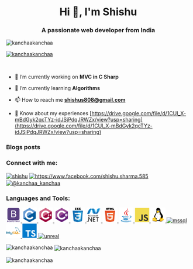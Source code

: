 <h1 align="center">Hi 👋, I'm Shishu</h1>
<h3 align="center">A passionate web developer from India</h3>

<p align="left"> <img src="https://komarev.com/ghpvc/?username=kanchaakanchaa&label=Profile%20views&color=0e75b6&style=flat" alt="kanchaakanchaa" /> </p>

<p align="left"> <a href="https://github.com/ryo-ma/github-profile-trophy"><img src="https://github-profile-trophy.vercel.app/?username=kanchaakanchaa" alt="kanchaakanchaa" /></a> </p>

<p align="left"> <a href="https://twitter.com/" target="blank"><img src="https://img.shields.io/twitter/follow/?logo=twitter&style=for-the-badge" alt="" /></a> </p>

- 🔭 I’m currently working on **MVC in C Sharp**

- 🌱 I’m currently learning **Algorithms**

- 📫 How to reach me **shishus808@gmail.com**

- 📄 Know about my experiences [https://drive.google.com/file/d/1CUl_X-mBdGyk2qcTYz-idJSjPdqJRWZx/view?usp=sharing](https://drive.google.com/file/d/1CUl_X-mBdGyk2qcTYz-idJSjPdqJRWZx/view?usp=sharing)

### Blogs posts
<!-- BLOG-POST-LIST:START -->
<!-- BLOG-POST-LIST:END -->

<h3 align="left">Connect with me:</h3>
<p align="left">
<a href="https://dev.to/shishu" target="blank"><img align="center" src="https://cdn.jsdelivr.net/npm/simple-icons@3.0.1/icons/dev-dot-to.svg" alt="shishu" height="30" width="40" /></a>
<a href="https://fb.com/https://www.facebook.com/shishu.sharma.585" target="blank"><img align="center" src="https://cdn.jsdelivr.net/npm/simple-icons@3.0.1/icons/facebook.svg" alt="https://www.facebook.com/shishu.sharma.585" height="30" width="40" /></a>
<a href="https://instagram.com/@kanchaa_kanchaa" target="blank"><img align="center" src="https://cdn.jsdelivr.net/npm/simple-icons@3.0.1/icons/instagram.svg" alt="@kanchaa_kanchaa" height="30" width="40" /></a>
</p>

<h3 align="left">Languages and Tools:</h3>
<p align="left"> <a href="https://getbootstrap.com" target="_blank"> <img src="https://raw.githubusercontent.com/devicons/devicon/master/icons/bootstrap/bootstrap-plain-wordmark.svg" alt="bootstrap" width="40" height="40"/> </a> <a href="https://www.cprogramming.com/" target="_blank"> <img src="https://raw.githubusercontent.com/devicons/devicon/master/icons/c/c-original.svg" alt="c" width="40" height="40"/> </a> <a href="https://www.w3schools.com/cpp/" target="_blank"> <img src="https://raw.githubusercontent.com/devicons/devicon/master/icons/cplusplus/cplusplus-original.svg" alt="cplusplus" width="40" height="40"/> </a> <a href="https://www.w3schools.com/cs/" target="_blank"> <img src="https://raw.githubusercontent.com/devicons/devicon/master/icons/csharp/csharp-original.svg" alt="csharp" width="40" height="40"/> </a> <a href="https://www.w3schools.com/css/" target="_blank"> <img src="https://raw.githubusercontent.com/devicons/devicon/master/icons/css3/css3-original-wordmark.svg" alt="css3" width="40" height="40"/> </a> <a href="https://dotnet.microsoft.com/" target="_blank"> <img src="https://raw.githubusercontent.com/devicons/devicon/master/icons/dot-net/dot-net-original-wordmark.svg" alt="dotnet" width="40" height="40"/> </a> <a href="https://www.w3.org/html/" target="_blank"> <img src="https://raw.githubusercontent.com/devicons/devicon/master/icons/html5/html5-original-wordmark.svg" alt="html5" width="40" height="40"/> </a> <a href="https://www.java.com" target="_blank"> <img src="https://raw.githubusercontent.com/devicons/devicon/master/icons/java/java-original.svg" alt="java" width="40" height="40"/> </a> <a href="https://developer.mozilla.org/en-US/docs/Web/JavaScript" target="_blank"> <img src="https://raw.githubusercontent.com/devicons/devicon/master/icons/javascript/javascript-original.svg" alt="javascript" width="40" height="40"/> </a> <a href="https://www.linux.org/" target="_blank"> <img src="https://raw.githubusercontent.com/devicons/devicon/master/icons/linux/linux-original.svg" alt="linux" width="40" height="40"/> </a> <a href="https://www.microsoft.com/en-us/sql-server" target="_blank"> <img src="https://cdn.worldvectorlogo.com/logos/microsoft-sql-server.svg" alt="mssql" width="40" height="40"/> </a> <a href="https://www.mysql.com/" target="_blank"> <img src="https://raw.githubusercontent.com/devicons/devicon/master/icons/mysql/mysql-original-wordmark.svg" alt="mysql" width="40" height="40"/> </a> <a href="https://www.typescriptlang.org/" target="_blank"> <img src="https://raw.githubusercontent.com/devicons/devicon/master/icons/typescript/typescript-original.svg" alt="typescript" width="40" height="40"/> </a> <a href="https://unrealengine.com/" target="_blank"> <img src="https://raw.githubusercontent.com/kenangundogan/fontisto/036b7eca71aab1bef8e6a0518f7329f13ed62f6b/icons/svg/brand/unreal-engine.svg" alt="unreal" width="40" height="40"/> </a> </p>

<p><img align="left" src="https://github-readme-stats.vercel.app/api/top-langs?username=kanchaakanchaa&show_icons=true&locale=en&layout=compact" alt="kanchaakanchaa" /></p>

<p>&nbsp;<img align="center" src="https://github-readme-stats.vercel.app/api?username=kanchaakanchaa&show_icons=true&locale=en" alt="kanchaakanchaa" /></p>

<p><img align="center" src="https://github-readme-streak-stats.herokuapp.com/?user=kanchaakanchaa&" alt="kanchaakanchaa" /></p>
